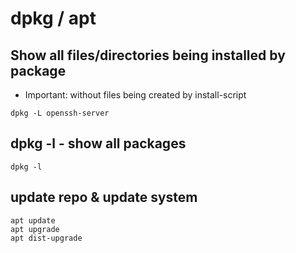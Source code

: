 # dpkg / apt 

## Show all files/directories being installed by package 

  * Important: without files being created by install-script 
  
```
dpkg -L openssh-server 
```

## dpkg -l - show all packages 

```
dpkg -l 
```

## update repo & update system 
```
apt update 
apt upgrade 
apt dist-upgrade
```

